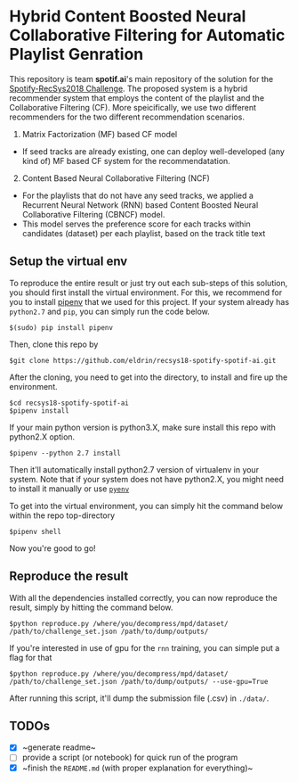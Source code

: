 # Hybrid Content Boosted Neural Collaborative Filtering for Automatic Playlist Genration

This repository is team **spotif.ai**'s main repository of the solution for the [Spotify-RecSys2018 Challenge](https://recsys-challenge.spotify.com/overview). The proposed system is a hybrid recommender system that employs the content of the playlist and the Collaborative Filtering (CF). More speicifically, we use two different recommenders for the two different recommendation scenarios.  

1. Matrix Factorization (MF) based CF model  
  - If seed tracks are already existing, one can deploy well-developed (any kind of) MF based CF system for the recommendatation.  

2. Content Based Neural Collaborative Filtering (NCF)  
  - For the playlists that do not have any seed tracks, we applied a Recurrent Neural Network (RNN) based Content Boosted Neural Collaborative Filtering (CBNCF) model.
  - This model serves the preference score for each tracks within candidates (dataset) per each playlist, based on the track title text 

## Setup the virtual env

To reproduce the entire result or just try out each sub-steps of this solution, you should first install the virtual environment. For this, we recommend for you to install [pipenv](https://docs.pipenv.org/) that we used for this project. If your system already has `python2.7` and `pip`, you can simply run the code below.

```
$(sudo) pip install pipenv
```

Then, clone this repo by

```
$git clone https://github.com/eldrin/recsys18-spotify-spotif-ai.git
```

After the cloning, you need to get into the directory, to install and fire up the environment.

```
$cd recsys18-spotify-spotif-ai
$pipenv install
```

If your main python version is python3.X, make sure install this repo with python2.X option.

```
$pipenv --python 2.7 install
```

Then it'll automatically install python2.7 version of virtualenv in your system. Note that if your system does not have python2.X, you might need to install it manually or use [`pyenv`](https://docs.pipenv.org/advanced/#automatic-python-installation)  

To get into the virtual environment, you can simply hit the command below within the repo top-directory

```
$pipenv shell
```

Now you're good to go!


## Reproduce the result

With all the dependencies installed correctly, you can now reproduce the result, simply by hitting the command below.

```
$python reproduce.py /where/you/decompress/mpd/dataset/ /path/to/challenge_set.json /path/to/dump/outputs/
```

If you're interested in use of gpu for the `rnn` training, you can simple put a flag for that

```
$python reproduce.py /where/you/decompress/mpd/dataset/ /path/to/challenge_set.json /path/to/dump/outputs/ --use-gpu=True
```

After running this script, it'll dump the submission file (.csv) in `./data/`.


## TODOs
- [x] ~generate readme~
- [ ] provide a script (or notebook) for quick run of the program
- [x] ~finish the `README.md` (with proper explanation for everything)~
